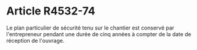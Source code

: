 # Article R4532-74

  
Le plan particulier de sécurité tenu sur le chantier est conservé par l'entrepreneur pendant une durée de cinq années à compter de la date de réception de l'ouvrage.